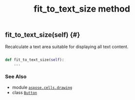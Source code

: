 ﻿---
title: fit_to_text_size method
second_title: Aspose.Cells for Python via .NET API References
description: 
type: docs
weight: 60
url: /aspose.cells.drawing/button/fit_to_text_size/
is_root: false
---

## fit_to_text_size(self) {#}

Recalculate a text area suitable for displaying all text content.



```python

def fit_to_text_size(self):
    ...
```





### See Also
* module [`aspose.cells.drawing`](../../)
* class [`Button`](/cells/python-net/aspose.cells.drawing/button)
